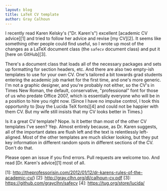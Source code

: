 ```yaml
---
layout: blog
title: LaTeX CV template
author: Gray Calhoun
---
```


I recently read Karen Kelsky's ("Dr. Karen's") excellent [academic CV
advice][1] and tried to follow her advice and revise [my CV][2]. It
seems like something other people could find useful, so I wrote up
most of the changes as a LaTeX document class (the `safecv` document
class) and put it [here on GitHub][3].

There's a document class that loads all of the necessary packages and
sets up formatting for section headers, etc. And there are also two
empty-ish templates to use for your own CV. One's tailored a bit
towards grad students entering the academic job market for the first
time, and one's more generic. I'm not a graphic designer, and you're
probably not either, so the CV's in Times New Roman, the default,
conservative, "professional" font for those of us who predate Office
2007, which is essentially everyone who will be in a position to hire
you right now. (Since I have no impulse control, I took this
opportunity to [buy the Lucida TeX fonts][4] and could not be happier
with them CV. But my wife still insists that my CV looks better in
Times.)

Is it a great CV template? Nope. Is it better than most of the other
CV templates I've seen? Yep. Almost entirely because, as Dr. Karen
suggests, all of the important dates are flush left and the text is
relentlessly left-aligned. Most of the other templates are much
slicker looking, but they put key information in different random
spots in different sections of the CV. Don't do that.

Please open an issue if you find errors. Pull requests are welcome
too. And read [Dr. Karen's advice][1] most of all.

[1]: http://theprofessorisin.com/2012/01/12/dr-karens-rules-of-the-academic-cv/)
[2]: http://gray.clhn.org/dl/calhoun-cv.pdf
[3]: https://github.com/grayclhn/safecv
[4]: https://tug.org/store/lucida/
